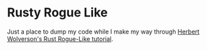 # Rusty Rogue Like

Just a place to dump my code while I make my way through [Herbert Wolverson's Rust Rogue-Like tutorial](https://bfnightly.bracketproductions.com/chapter_0.html). 
